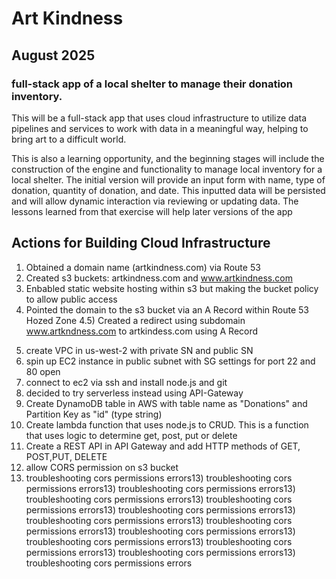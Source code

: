 # Art Kindness
## August 2025
### full-stack app of a local shelter to manage their donation inventory.

This will be a full-stack app that uses cloud infrastructure to utilize data pipelines and services to work with data in a meaningful way, helping to bring art to a difficult world.

This is also a learning opportunity, and the beginning stages will include the construction of the engine and functionality to manage local inventory for a local shelter. The initial version will provide an input form with name, type of donation, quantity of donation, and date. This inputted data will be persisted and will allow dynamic interaction via reviewing or updating data. The lessons learned from that exercise will help later versions of the app 

## Actions for Building Cloud Infrastructure
1. Obtained a domain name (artkindness.com) via Route 53
2. Created s3 buckets: artkindness.com and www.artkindness.com
3. Enbabled static website hosting within s3 but making the bucket policy to allow public access
4. Pointed the domain to the s3 bucket via an A Record within Route 53 Hozed Zone
4.5) Created a redirect using subdomain www.artkndness.com to artkindess.com using A Record
5) create VPC in us-west-2 with private SN and public SN
6) spin up EC2 instance in public subnet with SG settings for port 22 and 80 open
7) connect to ec2 via ssh and install node.js and git
8) decided to try serverless instead using API-Gateway
9) Create DynamoDB table in AWS with table name as "Donations" and Partition Key as "id" (type string)
10) Create lambda function that uses node.js to CRUD. This is a function that uses logic to determine get, post, put or delete
11) Create a REST API in API Gateway and add HTTP methods of GET, POST,PUT, DELETE
12) allow CORS permission on s3 bucket
13) troubleshooting cors permissions errors13) troubleshooting cors permissions errors13) troubleshooting cors permissions errors13) troubleshooting cors permissions errors13) troubleshooting cors permissions errors13) troubleshooting cors permissions errors13) troubleshooting cors permissions errors13) troubleshooting cors permissions errors13) troubleshooting cors permissions errors13) troubleshooting cors permissions errors13) troubleshooting cors permissions errors13) troubleshooting cors permissions errors13) troubleshooting cors permissions errors
